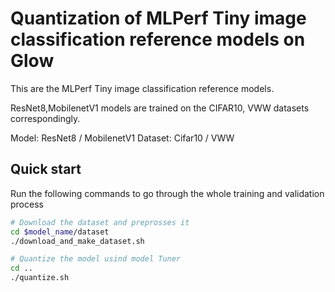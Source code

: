 # Quantization of MLPerf Tiny image classification reference models on Glow

This are the MLPerf Tiny image classification reference models.

ResNet8,MobilenetV1 models are trained on the CIFAR10, VWW datasets correspondingly.

Model: ResNet8 / MobilenetV1
Dataset: Cifar10 / VWW

## Quick start

Run the following commands to go through the whole training and validation process

``` Bash
# Download the dataset and preprosses it
cd $model_name/dataset
./download_and_make_dataset.sh

# Quantize the model usind model Tuner
cd ..
./quantize.sh
```